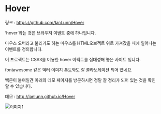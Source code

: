 # Hover

링크 : https://github.com/IanLunn/Hover

‘hover’라는 것은 브라우저 이벤트 중에 하나입니다.

마우스 오버라고 불리기도 하는 마우스를 HTML오브젝트 위로 가져갔을 때에 일어나는 이벤트를 정의합니다.

이 프로젝트는 CSS3를 이용한 hover 이펙트를 집대성해 놓은 사이트 입니다.

fontawesome 같은 벡터 이미지 폰트와도 잘 콜라보레이션 되어 있네요.

백문이 불여일견 아래의 데모 페이지를 방문하시면 정말 잘 정리가 되어 있는 것을 확인할 수 있습니다.

데모 : http://ianlunn.github.io/Hover

![이미지1](img/001-09.png)
